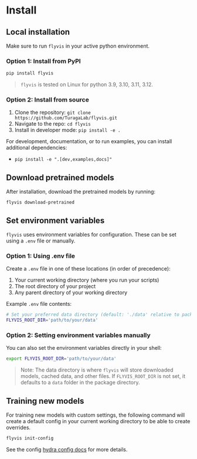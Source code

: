 # Install

## Local installation

Make sure to run `flyvis` in your active python environment.

### Option 1: Install from PyPI

```bash
pip install flyvis
```

> `flyvis` is tested on Linux for python 3.9, 3.10, 3.11, 3.12.

### Option 2: Install from source

1. Clone the repository: `git clone https://github.com/TuragaLab/flyvis.git`
2. Navigate to the repo: `cd flyvis`
3. Install in developer mode: `pip install -e .`

For development, documentation, or to run examples, you can install additional dependencies:
- `pip install -e ".[dev,examples,docs]"`


## Download pretrained models

After installation, download the pretrained models by running:

```
flyvis download-pretrained
```

## Set environment variables

`flyvis` uses environment variables for configuration. These can be set using a `.env` file or manually.

### Option 1: Using .env file

Create a `.env` file in one of these locations (in order of precedence):

1. Your current working directory (where you run your scripts)
2. The root directory of your project
3. Any parent directory of your working directory

Example `.env` file contents:
```bash
# Set your preferred data directory (default: './data' relative to package directory)
FLYVIS_ROOT_DIR='path/to/your/data'
```

### Option 2: Setting environment variables manually

You can also set the environment variables directly in your shell:

```bash
export FLYVIS_ROOT_DIR='path/to/your/data'
```

> Note: The data directory is where `flyvis` will store downloaded models, cached data, and other files. If `FLYVIS_ROOT_DIR` is not set, it defaults to a `data` folder in the package directory.

## Training new models

For training new models with custom settings, the following command will create a default config in your current working directory to be able to create overrides.

```bash
flyvis init-config
```

See the config [hydra config docs](reference/hydra_default_config.md) for more details.

